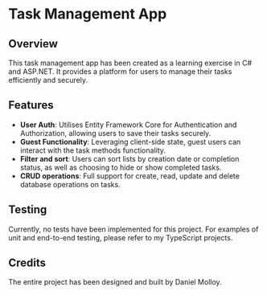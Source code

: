 # Task Management App
## Overview
This task management app has been created as a learning exercise in C# and ASP.NET. It provides a platform for users to manage their tasks efficiently and securely.

## Features
- **User Auth**: Utilises Entity Framework Core for Authentication and Authorization, allowing users to save their tasks securely.
- **Guest Functionality**: Leveraging client-side state, guest users can interact with the task methods functionality.
- **Filter and sort**: Users can sort lists by creation date or completion status, as well as choosing to hide or show completed tasks.
- **CRUD operations**: Full support for create, read, update and delete database operations on tasks.

## Testing
Currently, no tests have been implemented for this project. For examples of unit and end-to-end testing, please refer to my TypeScript projects.

## Credits
The entire project has been designed and built by Daniel Molloy.

